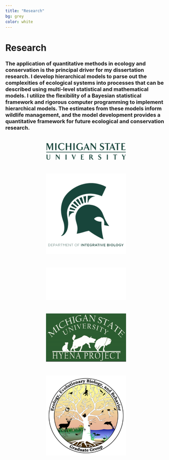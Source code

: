 ```yaml
---
title: "Research"
bg: grey
color: white
---
```

# Research
### The application of quantitative methods in ecology and conservation is the principal driver for my dissertation research. I develop hierarchical models to parse out the complexities of ecological systems into processes that can be described using multi-level statistical and mathematical models. I utilize the flexibility of a Bayesian statistical framework and rigorous computer programming to implement hierarchical models. The estimates from these models inform wildlife management, and the model development provides a quantitative framework for future ecological and conservation research.

<center><img src="img/MSU.png" style="width:250px; margin-top:20px; margin-bottom:20px; margin-right:10px; margin-left:10px;">
<img src="img/IBIO.png" style="width:250px; margin-top:20px; margin-bottom:20px; margin-right:10px; margin-left:10px;">
<img src="img/ZQEL-Horiz white.png" style="width:250px; height:100px; margin-top:20px; margin-bottom:20px; margin-right:10px; margin-left:10px;">
<img src="img/HLab.png" style="width:250px; height:150px; margin-top:20px; margin-bottom:20px; margin-right:10px; margin-left:10px;" class="picture">
<img src="img/EEBBJF.png" style="width:250px; height:250px; margin-top:20px; margin-bottom:20px; margin-right:10px; margin-left:10px;"></center>
